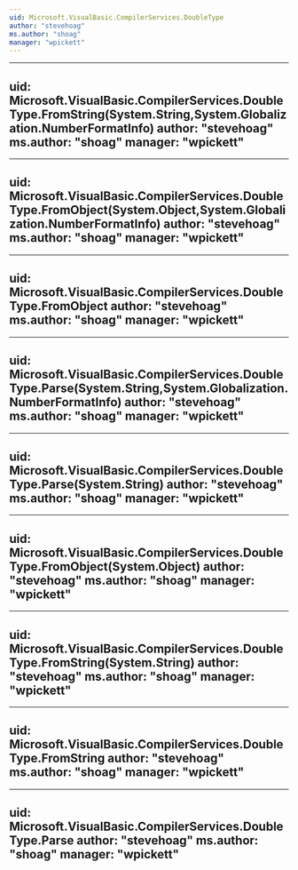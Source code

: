 ```yaml
---
uid: Microsoft.VisualBasic.CompilerServices.DoubleType
author: "stevehoag"
ms.author: "shoag"
manager: "wpickett"
---
```


---
uid: Microsoft.VisualBasic.CompilerServices.DoubleType.FromString(System.String,System.Globalization.NumberFormatInfo)
author: "stevehoag"
ms.author: "shoag"
manager: "wpickett"
---

---
uid: Microsoft.VisualBasic.CompilerServices.DoubleType.FromObject(System.Object,System.Globalization.NumberFormatInfo)
author: "stevehoag"
ms.author: "shoag"
manager: "wpickett"
---

---
uid: Microsoft.VisualBasic.CompilerServices.DoubleType.FromObject
author: "stevehoag"
ms.author: "shoag"
manager: "wpickett"
---

---
uid: Microsoft.VisualBasic.CompilerServices.DoubleType.Parse(System.String,System.Globalization.NumberFormatInfo)
author: "stevehoag"
ms.author: "shoag"
manager: "wpickett"
---

---
uid: Microsoft.VisualBasic.CompilerServices.DoubleType.Parse(System.String)
author: "stevehoag"
ms.author: "shoag"
manager: "wpickett"
---

---
uid: Microsoft.VisualBasic.CompilerServices.DoubleType.FromObject(System.Object)
author: "stevehoag"
ms.author: "shoag"
manager: "wpickett"
---

---
uid: Microsoft.VisualBasic.CompilerServices.DoubleType.FromString(System.String)
author: "stevehoag"
ms.author: "shoag"
manager: "wpickett"
---

---
uid: Microsoft.VisualBasic.CompilerServices.DoubleType.FromString
author: "stevehoag"
ms.author: "shoag"
manager: "wpickett"
---

---
uid: Microsoft.VisualBasic.CompilerServices.DoubleType.Parse
author: "stevehoag"
ms.author: "shoag"
manager: "wpickett"
---
